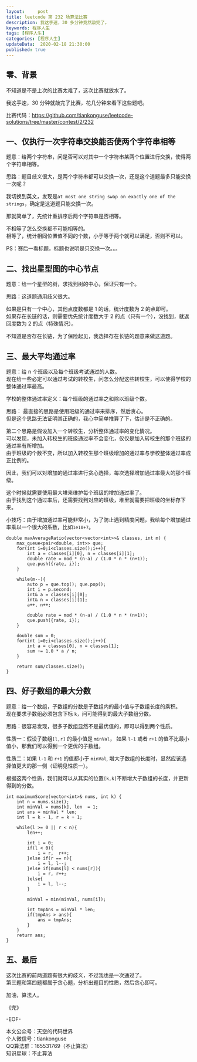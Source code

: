 ```yaml
---   
layout:     post  
title: leetcode 第 232 场算法比赛  
description: 我这手速，30 多分钟竟然敲完了。   
keywords: 程序人生  
tags: [程序人生]    
categories: [程序人生]  
updateData:  2020-02-18 21:30:00  
published: true  
---  
```



## 零、背景  


不知道是不是上次的比赛太难了，这次比赛就放水了。  


我这手速，30 分钟就敲完了比赛，花几分钟来看下这些题吧。  


比赛代码：https://github.com/tiankonguse/leetcode-solutions/tree/master/contest/2/232  



## 一、仅执行一次字符串交换能否使两个字符串相等  


题意：给两个字符串，问是否可以对其中一个字符串某两个位置进行交换，使得两个字符串相等。  



思路：题目歧义很大，是两个字符串都可以交换一次，还是这个道题最多只能交换一次呢？  


我切换到英文，发现是`at most one string swap on exactly one of the strings`，确定是这道题只能交换一次。  


那就简单了，先统计重排序后两个字符串是否相等。  


不相等了怎么交换都不可能相等的。  
相等了，统计相同位置值不同的个数，小于等于两个就可以满足，否则不可以。  


PS：赛后一看标题，标题也说明是只交换一次。。。  


## 二、找出星型图的中心节点  


题意：给一个星型的树，求找到树的中心，保证只有一个。  


思路：这道题通用歧义很大。  


如果是只有一个中心，其他点度数都是 1 的话，统计度数为 2 的点即可。  
如果存在长链的话，则需要优先统计度数大于 2 的点（只有一个），没找到，就返回度数为 2 的点（特殊情况）。  


不知道是否存在长链，为了保险起见，我选择存在长链的题意来做这道题。  



## 三、最大平均通过率  


题意：给 n 个班级以及每个班级考试通过的人数。   
现在给一些必定可以通过考试的转校生，问怎么分配这些转校生，可以使得学校的整体通过率最高。  


学校的整体通过率定义：每个班级的通过率之和除以班级个数。  


思路： 最直接的思路是使用班级的通过率来排序，然后贪心。  
但是这个思路无法证明其正确的，我心中简单推算了下，估计是不正确的。   



第二个思路是假设加入一个转校生，分析整体通过率的变化情况。  
可以发现，未加入转校生的班级通过率不会变化，仅仅是加入转校生的那个班级的通过率有所增加。  
由于班级的个数不变，所以加入转校生那个班级增加的通过率与学校整体通过率成正比例的。  


因此，我们可以对增加的通过率进行贪心选择，每次选择增加通过率最大的那个班级。  


这个时候就需要使用最大堆来维护每个班级的增加通过率了。  
由于找到这个通过率后，还需要找到对应的班级，堆里就需要把班级的坐标存下来。  


小技巧：由于增加通过率可能非常小，为了防止遇到精度问题，我给每个增加通过率乘以一个很大的系数，比如`1e10+7`。  


```
double maxAverageRatio(vector<vector<int>>& classes, int m) {
    max_queue<pair<double, int>> que;
    for(int i=0;i<classes.size();i++){
        int a = classes[i][0], n = classes[i][1];
        double rate = mod * (n-a) / (1.0 * n * (n+1));
        que.push({rate, i});
    }

    while(m--){
        auto p = que.top(); que.pop();
        int i = p.second;
        int& a = classes[i][0];
        int& n = classes[i][1];
        a++, n++;

        double rate = mod * (n-a) / (1.0 * n * (n+1));
        que.push({rate, i});
    }

    double sum = 0;
    for(int i=0;i<classes.size();i++){
        int a = classes[0], n = classes[1];
        sum += 1.0 * a / n;
    }

    return sum/classes.size();
}
```


## 四、好子数组的最大分数  


题意：给一个数组，子数组的分数是子数组内的最小值与子数组长度的乘积。  
现在要求子数组必须包含下标 `k`，问可能得到的最大子数组分数。  


思路：很容易发现，很多子数组显然不是最优值的，即可以得到两个性质。  


性质一：假设子数组`[l,r]` 的最小值是 `minVal`， 如果 `l-1` 或者 `r+1` 的值不比最小值小，那我们可以得到一个更优的子数组。  


性质二：如果 `l-1` 和 `r+1` 的值都小于 `minVal`, 增大子数组的长度时，显然应该选择值更大的那一侧（证明见性质一）。  


根据这两个性质，我们就可以从其实的位置`[k,k]`不断增大子数组的长度，并更新得到的分数。  


```
int maximumScore(vector<int>& nums, int k) {
    int n = nums.size();
    int minVal = nums[k], len  = 1;
    int ans = minVal * len;
    int l = k - 1, r = k + 1;

    while(l >= 0 || r < n){
        len++;

        int i = 0;
        if(l < 0){
            i = r,  r++;
        }else if(r == n){
            i = l, l--;
        }else if(nums[l] < nums[r]){
            i = r, r++;
        }else{
            i = l, l--;
        }

        minVal = min(minVal, nums[i]);

        int tmpAns = minVal * len;
        if(tmpAns > ans){
            ans = tmpAns;
        }
    }
    return ans;
}
```


## 五、最后  

这次比赛的前两道题有很大的歧义，不过我也是一次通过了。  
第三题和第四题都属于贪心题，分析出题目的性质，然后贪心即可。  


加油，算法人。  


《完》  


-EOF-  



本文公众号：天空的代码世界  
个人微信号：tiankonguse  
QQ算法群：165531769（不止算法）  
知识星球：不止算法  

